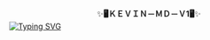 <div align="center">
    ✨<b>🖥️ＫＥＶＩＮ－ＭＤ－Ｖ1🖥️</b>✨</b> 

<div align="left">
<a href="https://git.io/typing-svg"><img src="https://readme-typing-svg.demolab.com?font=Rubik+Dirt&size=65&pause=1000&color=040720&background=FF20A500&center=true&vCenter=true&width=1000&height=150&lines=KEVIN-MD-V1" alt="Typing SVG" /></a>   
</p> 
